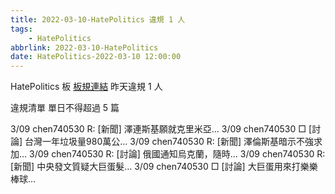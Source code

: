 ```yaml
---
title: 2022-03-10-HatePolitics 違規 1 人
tags:
    - HatePolitics
abbrlink: 2022-03-10-HatePolitics
date: HatePolitics-2022-03-10 12:00:00
---
```

HatePolitics 板 [板規連結](https://www.ptt.cc/bbs/HatePolitics/M.1617115262.A.D60.html)
昨天違規 1 人
<!-- more -->

違規清單
單日不得超過 5 篇

3/09 chen740530 R: [新聞] 澤連斯基願就克里米亞…
3/09 chen740530 □ [討論] 台灣一年垃圾量980萬公…
3/09 chen740530 R: [新聞] 澤倫斯基暗示不強求加…
3/09 chen740530 R: [討論] 俄國通知烏克蘭，隨時…
3/09 chen740530 R: [新聞] 中央發文質疑大巨蛋髮…
3/09 chen740530 □ [討論] 大巨蛋用來打樂樂棒球…
